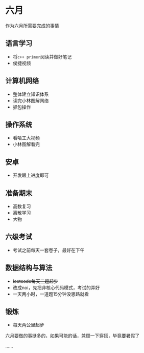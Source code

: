 # 六月

作为六月所需要完成的事情

## 语言学习

-   将`c++ primer`阅读并做好笔记
-   侯捷视频

## 计算机网络

-   整体建立知识体系
-   读完小林图解网络
-   抓包操作

## 操作系统

-   看哈工大视频
-   小林图解看完

## 安卓

-   开发跟上进度即可

## 准备期末

-   高数复习
-   离散学习
-   大物

## 六级考试

-   考试之前每天一套卷子，最好在下午

## 数据结构与算法

-   ~~leetcode每天三题起步~~
-   改成noi，先把非核心代码模式，考试的弄好
-   一天两小时，一道题15分钟没思路就看

## 锻炼

-   每天两公里起步

六月要做的事挺多的，如果可能的话，兼顾一下穿搭，毕竟要暑假了

……
